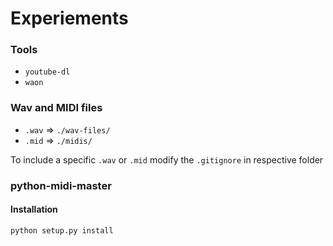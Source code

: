 # Experiements

### Tools 

- `youtube-dl`
- `waon`

### Wav and MIDI files

- `.wav` => `./wav-files/`
- `.mid` => `./midis/`

To include a specific `.wav` or `.mid` modify the `.gitignore` in respective folder

### python-midi-master

#### Installation
```python setup.py install ```